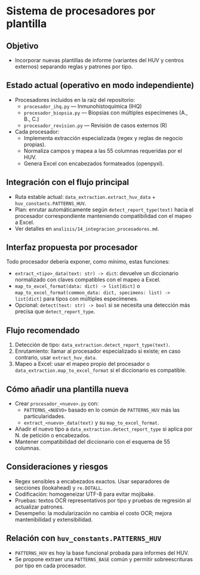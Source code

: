 # Sistema de procesadores por plantilla

## Objetivo
- Incorporar nuevas plantillas de informe (variantes del HUV y centros externos) separando reglas y patrones por tipo.

## Estado actual (operativo en modo independiente)
- Procesadores incluidos en la raíz del repositorio:
  - `procesador_ihq.py` — Inmunohistoquímica (IHQ)
  - `procesador_biopsia.py` — Biopsias con múltiples especímenes (A., B., C.)
  - `procesador_revision.py` — Revisión de casos externos (R)
- Cada procesador:
  - Implementa extracción especializada (regex y reglas de negocio propias).
  - Normaliza campos y mapea a las 55 columnas requeridas por el HUV.
  - Genera Excel con encabezados formateados (openpyxl).

## Integración con el flujo principal
- Ruta estable actual: `data_extraction.extract_huv_data` + `huv_constants.PATTERNS_HUV`.
- Plan: enrutar automáticamente según `detect_report_type(text)` hacia el procesador correspondiente manteniendo compatibilidad con el mapeo a Excel.
- Ver detalles en `analisis/14_integracion_procesadores.md`.

## Interfaz propuesta por procesador
Todo procesador debería exponer, como mínimo, estas funciones:
- `extract_<tipo>_data(text: str) -> dict`: devuelve un diccionario normalizado con claves compatibles con el mapeo a Excel.
- `map_to_excel_format(data: dict) -> list[dict]` o `map_to_excel_format(common_data: dict, specimens: list) -> list[dict]` para tipos con múltiples especímenes.
- Opcional: `detect(text: str) -> bool` si se necesita una detección más precisa que `detect_report_type`.

## Flujo recomendado
1) Detección de tipo: `data_extraction.detect_report_type(text)`.
2) Enrutamiento: llamar al procesador especializado si existe; en caso contrario, usar `extract_huv_data`.
3) Mapeo a Excel: usar el mapeo propio del procesador o `data_extraction.map_to_excel_format` si el diccionario es compatible.

## Cómo añadir una plantilla nueva
- Crear `procesador_<nuevo>.py` con:
  - `PATTERNS_<NUEVO>` basado en lo común de `PATTERNS_HUV` más las particularidades.
  - `extract_<nuevo>_data(text)` y su `map_to_excel_format`.
- Añadir el nuevo tipo a `data_extraction.detect_report_type` si aplica por N. de petición o encabezados.
- Mantener compatibilidad del diccionario con el esquema de 55 columnas.

## Consideraciones y riesgos
- Regex sensibles a encabezados exactos. Usar separadores de secciones (lookahead) y `re.DOTALL`.
- Codificación: homogeneizar UTF-8 para evitar mojibake.
- Pruebas: textos OCR representativos por tipo y pruebas de regresión al actualizar patrones.
- Desempeño: la modularización no cambia el costo OCR; mejora mantenibilidad y extensibilidad.

## Relación con `huv_constants.PATTERNS_HUV`
- `PATTERNS_HUV` es hoy la base funcional probada para informes del HUV.
- Se propone extraer una `PATTERNS_BASE` común y permitir sobreescrituras por tipo en cada procesador.

